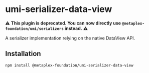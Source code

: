 # umi-serializer-data-view

⚠️ **This plugin is deprecated. You can now directly use `@metaplex-foundation/umi/serializers` instead.** ⚠️

A serializer implementation relying on the native DataView API.

## Installation

```sh
npm install @metaplex-foundation/umi-serializer-data-view
```
